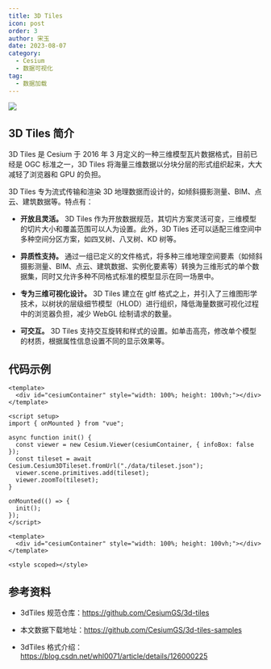 ```yaml
---
title: 3D Tiles
icon: post
order: 3
author: 宋玉
date: 2023-08-07
category:
  - Cesium
  - 数据可视化
tag:
  - 数据加载
---
```


![](https://files.sunguoqi.com/brain-images/202308101438111.png)

## 3D Tiles 简介

3D Tiles 是 Cesium 于 2016 年 3 月定义的一种三维模型瓦片数据格式，目前已经是 OGC 标准之一，3D Tiles 将海量三维数据以分块分层的形式组织起来，大大减轻了浏览器和 GPU 的负担。

3D Tiles 专为流式传输和渲染 3D 地理数据而设计的，如倾斜摄影测量、BIM、点云、建筑数据等。特点有：

- **开放且灵活。** 3D Tiles 作为开放数据规范，其切片方案灵活可变，三维模型的切片大小和覆盖范围可以人为设置。此外，3D Tiles 还可以适配三维空间中多种空间分区方案，如四叉树、八叉树、KD 树等。

- **异质性支持。** 通过一组已定义的文件格式，将多种三维地理空间要素（如倾斜摄影测量、BIM、点云、建筑数据、实例化要素等）转换为三维形式的单个数据集，同时又允许多种不同格式标准的模型显示在同一场景中。

- **专为三维可视化设计。** 3D Tiles 建立在 gltf 格式之上，并引入了三维图形学技术，以树状的层级细节模型（HLOD）进行组织，降低海量数据可视化过程中的浏览器负担，减少 WebGL 绘制请求的数量。

- **可交互。** 3D Tiles 支持交互旋转和样式的设置。如单击高亮，修改单个模型的材质，根据属性信息设置不同的显示效果等。

## 代码示例

```vue
<template>
  <div id="cesiumContainer" style="width: 100%; height: 100vh;"></div>
</template>

<script setup>
import { onMounted } from "vue";

async function init() {
  const viewer = new Cesium.Viewer(cesiumContainer, { infoBox: false });
  const tileset = await Cesium.Cesium3DTileset.fromUrl("./data/tileset.json");
  viewer.scene.primitives.add(tileset);
  viewer.zoomTo(tileset);
}

onMounted(() => {
  init();
});
</script>

<template>
  <div id="cesiumContainer" style="width: 100%; height: 100vh;"></div>
</template>

<style scoped></style>
```

## 参考资料

- 3dTiles 规范仓库：https://github.com/CesiumGS/3d-tiles

- 本文数据下载地址：https://github.com/CesiumGS/3d-tiles-samples

- 3dTiles 格式介绍：https://blog.csdn.net/whl0071/article/details/126000225
